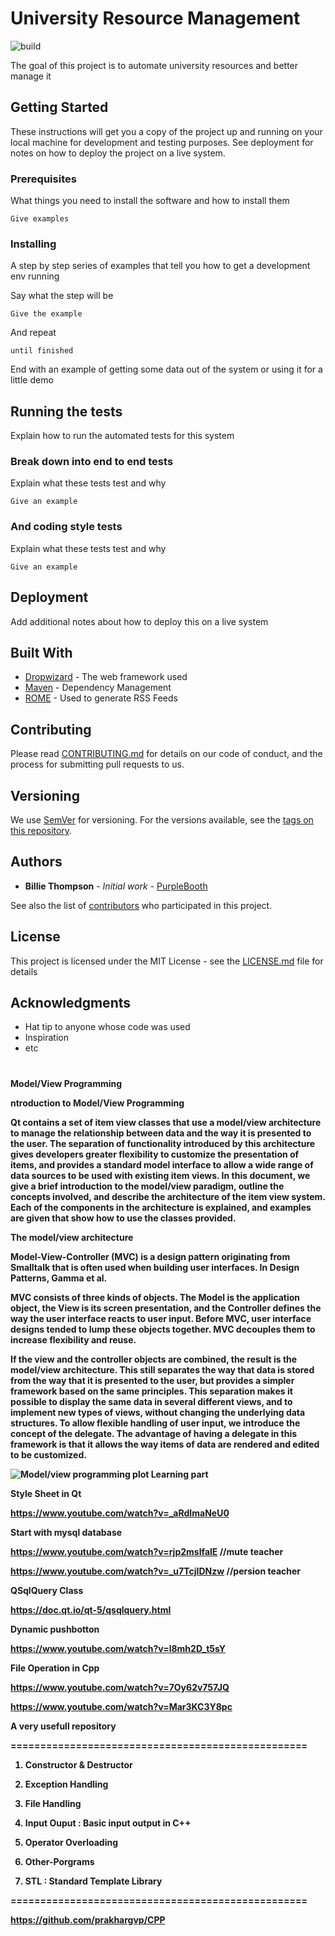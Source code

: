 # University Resource Management
![build](https://travis-ci.org/orangehrm/orangehrm)

The goal of this project is to automate university resources and better manage it

## Getting Started

These instructions will get you a copy of the project up and running on your local machine for development and testing purposes. See deployment for notes on how to deploy the project on a live system.

### Prerequisites

What things you need to install the software and how to install them

```
Give examples
```

### Installing

A step by step series of examples that tell you how to get a development env running

Say what the step will be

```
Give the example
```

And repeat

```
until finished
```

End with an example of getting some data out of the system or using it for a little demo

## Running the tests

Explain how to run the automated tests for this system

### Break down into end to end tests

Explain what these tests test and why

```
Give an example
```

### And coding style tests

Explain what these tests test and why

```
Give an example
```

## Deployment

Add additional notes about how to deploy this on a live system

## Built With

* [Dropwizard](http://www.dropwizard.io/1.0.2/docs/) - The web framework used
* [Maven](https://maven.apache.org/) - Dependency Management
* [ROME](https://rometools.github.io/rome/) - Used to generate RSS Feeds

## Contributing

Please read [CONTRIBUTING.md](https://gist.github.com/PurpleBooth/b24679402957c63ec426) for details on our code of conduct, and the process for submitting pull requests to us.

## Versioning

We use [SemVer](http://semver.org/) for versioning. For the versions available, see the [tags on this repository](https://github.com/your/project/tags). 

## Authors

* **Billie Thompson** - *Initial work* - [PurpleBooth](https://github.com/PurpleBooth)

See also the list of [contributors](https://github.com/your/project/contributors) who participated in this project.

## License

This project is licensed under the MIT License - see the [LICENSE.md](LICENSE.md) file for details

## Acknowledgments

* Hat tip to anyone whose code was used
* Inspiration
* etc





# 

<b>Model/View Programming<b/>


ntroduction to Model/View Programming

Qt contains a set of item view classes that use a model/view architecture to manage the relationship between data and the way it is presented to the user. The separation of functionality introduced by this architecture gives developers greater flexibility to customize the presentation of items, and provides a standard model interface to allow a wide range of data sources to be used with existing item views. In this document, we give a brief introduction to the model/view paradigm, outline the concepts involved, and describe the architecture of the item view system. Each of the components in the architecture is explained, and examples are given that show how to use the classes provided.

The model/view architecture

Model-View-Controller (MVC) is a design pattern originating from Smalltalk that is often used when building user interfaces. In Design Patterns, Gamma et al. 

MVC consists of three kinds of objects. The Model is the application object, the View is its screen presentation, and the Controller defines the way the user interface reacts to user input. Before MVC, user interface designs tended to lump these objects together. MVC decouples them to increase flexibility and reuse.

If the view and the controller objects are combined, the result is the model/view architecture. This still separates the way that data is stored from the way that it is presented to the user, but provides a simpler framework based on the same principles. This separation makes it possible to display the same data in several different views, and to implement new types of views, without changing the underlying data structures. To allow flexible handling of user input, we introduce the concept of the delegate. The advantage of having a delegate in this framework is that it allows the way items of data are rendered and edited to be customized.

![Model/view programming plot](https://github.com/mrrblack/University-resource-management/blob/signup/Images/modelview-overview.png)
Learning part 


Style Sheet in Qt 

https://www.youtube.com/watch?v=_aRdImaNeU0

Start with mysql database 

https://www.youtube.com/watch?v=rjp2msIfalE  //mute teacher 

https://www.youtube.com/watch?v=_u7TcjIDNzw //persion teacher

QSqlQuery Class

https://doc.qt.io/qt-5/qsqlquery.html

Dynamic pushbotton

https://www.youtube.com/watch?v=l8mh2D_t5sY

File Operation in Cpp

https://www.youtube.com/watch?v=7Oy62v757JQ

https://www.youtube.com/watch?v=Mar3KC3Y8pc


A very usefull repository 

==================================================

1. Constructor & Destructor

2. Exception Handling

3. File Handling

4. Input Ouput : Basic input output in C++

5. Operator Overloading

6. Other-Porgrams

7. STL : Standard Template Library

==================================================

https://github.com/prakhargvp/CPP

